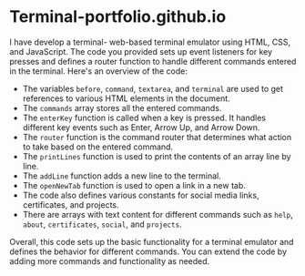 # Terminal-portfolio.github.io
I have develop a terminal- web-based terminal emulator using HTML, CSS, and JavaScript. The code you provided sets up event listeners for 
key presses and defines a router function to handle different commands entered in the terminal. Here's an overview of the code:

- The variables `before`, `command`, `textarea`, and `terminal` are used to get references to various HTML elements in the document.
- The `commands` array stores all the entered commands.
- The `enterKey` function is called when a key is pressed. It handles different key events such as Enter, Arrow Up, and Arrow Down.
- The `router` function is the command router that determines what action to take based on the entered command.
- The `printLines` function is used to print the contents of an array line by line.
- The `addLine` function adds a new line to the terminal.
- The `openNewTab` function is used to open a link in a new tab.
- The code also defines various constants for social media links, certificates, and projects.
- There are arrays with text content for different commands such as `help`, `about`, `certificates`, `social`, and `projects`.

Overall, this code sets up the basic functionality for a terminal emulator and defines the behavior for different commands. You can extend 
the code by adding more commands and functionality as needed.
